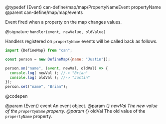 @typedef {Event} can-define/map/map/PropertyNameEvent propertyName
@parent can-define/map/map/events

Event fired when a property on the map changes values.

@signature `handler(event, newValue, oldValue)`

  Handlers registered on `propertyName` events will be called
  back as follows.

  ```js
  import {DefineMap} from "can";

  const person = new DefineMap({name: "Justin"});

  person.on("name", (event, newVal, oldVal) => {
    console.log( newVal ); //-> "Brian"
    console.log( oldVal ); //-> "Justin"
  });
  person.set("name", "Brian");
  ```
  @codepen

  @param {Event} event An event object.
  @param {*} newVal The new value of the `propertyName` property.
  @param {*} oldVal The old value of the `propertyName` property.
